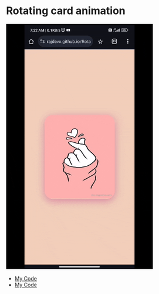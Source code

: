 # Rotating card animation <a name="id14"></a>
<img src="./Raj.gif" alt="Raj">

- [My Code](https://github.com/RajDevX/Rotating-card-animation.git)
- [My Code](https://rajdevx.github.io/Rotating-card-animation/)
